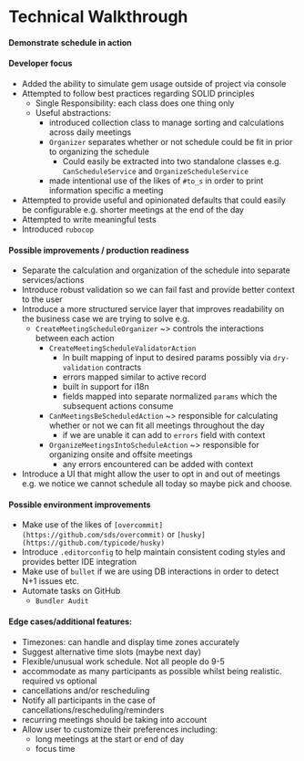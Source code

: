 # Technical Walkthrough

#### Demonstrate schedule in action

#### Developer focus
  - Added the ability to simulate gem usage outside of project via console
  - Attempted to follow best practices regarding SOLID principles
    - Single Responsibility: each class does one thing only
    - Useful abstractions:
      - introduced collection class to manage sorting and calculations across daily meetings
      - `Organizer` separates whether or not schedule could be fit in prior to organizing the schedule
        - Could easily be extracted into two standalone classes  e.g. `CanScheduleService` and `OrganizeScheduleService`
      - made intentional use of the likes of `#to_s` in order to print information specific a meeting
  - Attempted to provide useful and opinionated defaults that could easily be configurable e.g. shorter meetings at the end of the day
  - Attempted to write meaningful tests
  - Introduced `rubocop`

#### Possible improvements / production readiness
  - Separate the calculation and organization of the schedule into separate services/actions
  - Introduce robust validation so we can fail fast and provide better context to the user
  - Introduce a more structured service layer that improves readability on the business case we are trying to solve e.g.
    - `CreateMeetingScheduleOrganizer` ~> controls the interactions between each action
      - `CreateMeetingScheduleValidatorAction`
        - In built mapping of input to desired params possibly via `dry-validation` contracts
        - errors mapped similar to active record
        - built in support for i18n
        - fields mapped into separate normalized `params` which the subsequent actions consume
      - `CanMeetingsBeScheduledAction` ~> responsible for calculating whether or not we can fit all meetings throughout the day
        - if we are unable it can add to `errors` field with context
      - `OrganizeMeetingsIntoScheduleAction` ~> responsible for organizing onsite and offsite meetings
        - any errors encountered can be added with context
  - Introduce a UI that might allow the user to opt in and out of meetings e.g. we notice we cannot schedule all today so maybe pick and choose.

#### Possible environment improvements
  - Make use of the likes of `[overcommit](https://github.com/sds/overcommit)` or `[husky](https://github.com/typicode/husky)`
  - Introduce `.editorconfig` to help maintain consistent coding styles and provides better IDE integration
  - Make use of `bullet` if we are using DB interactions in order to detect N+1 issues etc.
  - Automate tasks on GitHub
    - `Bundler Audit`
   

#### Edge cases/additional features:
  - Timezones: can handle and display time zones accurately
  - Suggest alternative time slots (maybe next day)
  - Flexible/unusual work schedule. Not all people do 9-5
  - accommodate as many participants as possible whilst being realistic. required vs optional
  - cancellations and/or rescheduling
  - Notify all participants in the case of cancellations/rescheduling/reminders
  - recurring meetings should be taking into account
  - Allow user to customize their preferences including:
    - long meetings at the start or end of day
    - focus time
